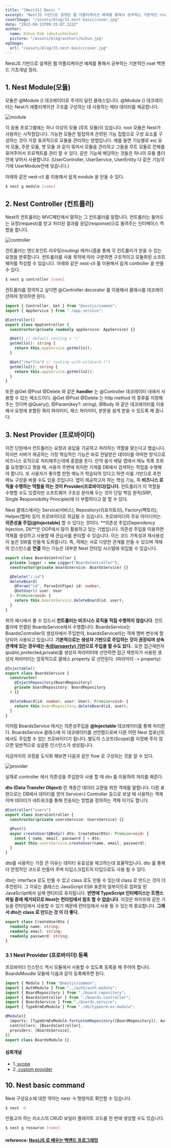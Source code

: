 ```yaml
---
title: "[NestJS] Basic "
excerpt: "NestJS 기반으로 설계된 웹 어플리케이션 예제를 통해서 공부하는 기본적인 nset 백앤드 기초개념 정리"
coverImage: "/assets/blog/33.nest-basic/cover.jpg"
date: "2022-09-13T09:35:07.322Z"
author:
  name: Kihun Kim (deutschkihun)
  picture: "/assets/blog/authors/kihun.jpg"
ogImage:
  url: "/assets/blog/33.nest-basic/cover.jpg"
---
```


NestJS 기반으로 설계된 웹 어플리케이션 예제를 통해서 공부하는 기본적인 nset 백앤드 기초개념 정리.

## 1. Nest Module(모듈)

모듈은 @Module () 데코레이터로 주석이 달린 클래스입니다. @Module () 데코레이터는 Nest가 애플리케이션 구조를 구성하는 데 사용하는 메타 데이터를 제공합니다.

![module](/assets/blog/33.nest-basic/module.png)

각 응용 프로그램에는 하나 이상의 모듈 (루트 모듈)이 있습니다. root 모듈은 Nest가 사용하는 시작점입니다. 가능한 모듈은 밀접하게 관련된 기능 집합으로 구성 요소를 구성하는 것이 가장 효과적으로 모듈을 관리하는 방법입니다.
예를 들면 기능별로 ex) 유저 모듈, 주문 모듈, 챗 모듈 과 같이 묶어서 모듈을 관리하고 그들을 루트 모듈로 전체를 묶어주어서 프로젝트를 관리 할 수 있다. 같은 기능에 해당하는 것들은 하나의 모듈 폴더안에 넣어서 사용합니다. (UserController, UserService, UserEntity 다 같은 기능이기에 UserModule안에 넣습니다.)

아래와 같은 nest-cli 를 이용해서 쉽게 module 을 만들 수 있다.

```bash
$ nest g module [name]
```

## 2. Nest Controller (컨트롤러)

Nest의 컨트롤러는 MVC패턴에서 말하는 그 컨트롤러를 말합니다. 컨트롤러는 들어오는 요청(request)를 받고 처리된 결과를 응답(response)으로 돌려주는 인터페이스 역할을 합니다.

![controller](/assets/blog/33.nest-basic/controller.png)

컨트롤러는 엔드포인트 라우팅(routing) 메커니즘을 통해 각 컨트롤러가 받을 수 있는 요청을 분류합니다. 컨트롤러를 사용 목적에 따라 구분하면 구조적이고 모듈화된 소프트웨어를 작성할 수 있습니다. 아래와 같은 nest-cli 를 이용해서 쉽게 controller 을 만들 수 있다.

```bash
$ nest g controller [name]
```

컨트롤러를 정의하고 싶다면 @Controller decorator 를 이용해서 클래시를 데코레이션하여 정의하면 된다.

```ts
import { Controller, Get } from "@nestjs/common";
import { AppService } from "./app.service";

@Controller()
export class AppController {
  constructor(private readonly appService: AppService) {}

  @Get() // default routing = '/'
  getHello(): string {
    return this.appService.getHello();
  }

  @Get("/he*llo") // routing with wildcard (*)
  getHello2(): string {
    return this.appService.getHello2();
  }
}
```

또한 @Get @Post @Delete 와 같은 **handler** 는 @Controller 데코레이터 내애서 사용할 수 있는 메소드이다. @Get @Post @Delete 는 http method 의 종류를 지정해주는 것이며 @Query(), @Param(key?: string), @Body 와 같은 데코레이터를 이용해서 요청에 포함된 쿼리 파라미터, 패스 파라미터, 본문을 쉽게 받을 수 있도록 해 줍니다.

## 3. Nest Provider (프로바이더)

이전 단원에서 컨트롤러는 요청과 응답을 가공하고 처리하는 역할을 맡는다고 했습니다. 하지만 서버가 제공하는 가장 핵심적인 기능은 바로 전달받은 데이터를 어떠한 방식으로 비즈니스 로직으로 처리해주는데에 중점을 둔다. 만약 음식 배달 앱에서 메뉴 목록 조회를 요청했다고 했을 때, 사용자 주변에 위치한 가게를 DB에서 검색하는 작업을 수행해야 합니다. 또 사용자가 좋아할 만한 메뉴가 학습되어 있다고 하면 이를 기반으로 추천 메뉴 구성을 바꿀 수도 있을 것입니다. 앱이 제공하고자 하는 핵심 기능, 즉 **비즈니스 로직을 수행하는 역할을 하는 것이 Provider(프로바이더)입니다**. 컨트롤러가 이 역할을 수행할 수도 있겠지만 소프트웨어 구조상 분리해 두는 것이 단일 책임 원칙(SRP, Single Responsibility Principle)에 더 부합하다고 말 할 수 있다.

Nest 클래스에서는 Service(서비스), Repository(리포지토리), Factory(팩토리), Helper(헬퍼) 등이 프로바이더로 취급될 수 있습니다. 프로바이더의 주요 아이디어는 **의존성을 주입(@Injectable)** 할 수 있다는 것이다. **의존성 주입(Dependency Injection, DI)**은 OOP에서 많이 활용하고 있는 기법입니다. 의존성 주입을 이용하면 객체를 생성하고 사용할 때 관심사를 분리할 수 있습니다. 이는 코드 가독성과 재사용성이 높은 SW를 만들게 도와줍니다. 즉, 객체는 서로 다양한 관계를 만들 수 있으며 객체의 인스턴스를 **연결** 하는 기능은 대부분 Nest 런타임 시스템에 위임될 수 있습니다.

```ts
export class BoardsController {
  private logger = new Logger("BoardsController");
  constructor(private boardsService: BoardsService) {}

  @Delete("/:id")
  deleteBoard(
    @Param("id", ParseIntPipe) id: number,
    @GetUser() user: User
  ): Promise<void> {
    return this.boardsService.deleteBoard(id, user);
  }
}
```

위의 예시에서 볼 수 있드시 **컨트롤러는 비즈니스 로직을 직접 수행하지 않습니다**. 컨트롤러에 연결된 BoardsService에서 수행합니다. BoardsService는 BoardsController의 생성자에서 주입받아, boardsService라는 객체 멤버 변수에 할당되어 사용되고 있습니다. **기본적으로는 생성자 기반으로 주입하는 것이 권장되며 상속관계에 있는 경우에는 [속성(property) 기반](https://wikidocs.net/148511)으로 주입을 할 수도 있다.**. 또한 접근제한자 (public,protected,private)를 생성자 파라미터에 선언하면 접근 제한자가 사용된 생성자 파라미터는 암묵적으로 클래스 property 로 선언된다. (파라미터 -> property)

```ts
@Injectable()
export class BoardsService {
  constructor(
    @InjectRepository(BoardRepository)
    private boardRepository: BoardRepository
  ) {}

  deleteBoard(id: number, user: User): Promise<void> {
    return this.boardRepository.deleteBoard(id, user);
  }
}
```

이처럼 BoardsService 에서는 의존성주입을 **@Injectable** 데코레이터를 통해 처리한다. BoardsService 클래스에 이 데코레이터를 선언함으로써 다른 어떤 Nest 컴포넌트에서도 주입할 수 있는 프로바이더가 됩니다. 별도의 스코프(Scope)를 지정해 주지 않으면 일반적으로 싱글톤 인스턴스가 생성됩니다.

지금까지의 과정을 도식화 해보면 다음과 같은 flow 로 구성되는 것을 알 수 있다.

![provider](/assets/blog/33.nest-basic/provider.png)

실제로 controller 에서 의존성을 주입받아 사용 할 때 dto 를 이용하여 처리를 해준다.

**dto (Data Transfer Object)** 란 계층간 데이터 교환을 위한 객체를 말합니다. 다른 표현으로는 DB에서 데이터를 얻어 Service나 Controller 등으로 보낼 때 사용하는 객체이며 데이터가 네트워크를 통해 전송되는 방법을 정의하는 객체 이기도 합니다.

```ts
@Controller("users")
export class UsersController {
  constructor(private usersService: UsersService) {}

  @Post()
  async createUser(@Body() dto: CreateUserDto): Promise<void> {
    const { name, email, password } = dto;
    await this.usersService.createUser(name, email, password);
  }
}
```

dto를 사용하는 가장 큰 이유는 데이터 유효성을 체크하는데 효율적입니다. dto 를 통해 더 안정적인 코드로 만들어 주며 타입스크립트의 타입으로도 사용 될 수 있다.

dto는 interface 로도 만들 수 있고 class 로도 만들 수 있는데 class 로 만드는 것이 더 추천된다. 그 이유는 클래스는 JavaScript ES6 표준의 일부이므로 컴파일 된 JavaScript에서 실제 엔티티로 유지됩니다. **반면에 TypeScript 인터페이스는 트랜스 파일 중에 제거되므로 Nest는 런타임에서 참조 할 수 없습니다**. 이것은 파이프와 같은 기능을 런타임에서 사용할 수 있기 때문에 런타임에서 사용 될 수 있는게 중요합니다. **그래서 dto는 class 로 만드는 것 이 더 좋다.**

```ts
export class CreateUserDto {
  readonly name: string;
  readonly email: string;
  readonly password: string;
}
```

### 3.1 Nest Provider (프로바이더) 등록

프로바이더 인스턴스 역시 모듈에서 사용할 수 있도록 등록을 해 주어야 합니다. BoardsMoudle 모듈에 다음과 같이 등록해주면 된다.

```ts
import { Module } from "@nestjs/common";
import { AuthModule } from "../auth/auth.module";
import { BoardRepository } from "./board.repository";
import { BoardsController } from "./boards.controller";
import { BoardsService } from "./boards.service";
import { TypeOrmExModule } from "./db/typeorm-ex.module";

@Module({
  imports: [TypeOrmExModule.forCustomRepository([BoardRepository]), AuthModule],
  controllers: [BoardsController],
  providers: [BoardsService],
})
export class BoardsModule {}
```

#### 심화개념

- 1.[ scope ](https://wikidocs.net/150160)
- 2.[ custom provider ](https://wikidocs.net/150149)

## 10. Nest basic command

Nest 구성요소에 대한 약어는 nest -h 명령어로 확인할 수 있습니다.

```bash
$ nest -h
```

만들고자 하는 리소스의 CRUD 보일러 플레이트 코드를 한 번에 생성할 수도 있습니다.

```bash
$ nest g resource [name]
```

#### reference: [ NestJS 로 배우는 백엔드 프로그래밍 ](https://wikidocs.net/book/7059)
